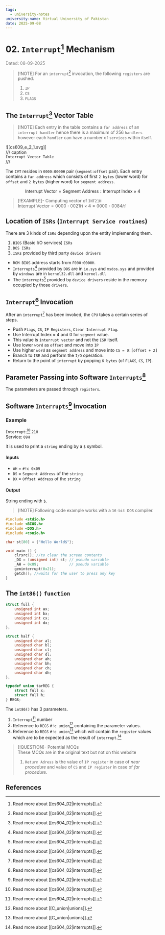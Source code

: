 ```yaml
---
tags:
  - university-notes
university-name: Virtual University of Pakistan
date: 2025-09-08
---
```


# 02. `Interrupt`[^1] Mechanism

<span style="color: gray;">Dated: 08-09-2025</span>

> [!NOTE] For an `interrupt`[^1] invocation, the following `registers` are pushed.
> 1. `IP`
> 2. `CS`
> 3. `FLAGS`

## The `Interrupt`[^1] Vector Table

> [!NOTE] Each entry in the table contains a `far address` of an `interrupt handler` hence there is a maximum of $256$ `handlers` however each `handler` can have a number of `services` within itself.

![[cs609_e_2_1.svg]]  
/// caption  
`Interrupt Vector Table`  
///

The `IVT` resides in `0000:0000H` pair (`segment:offset` pair). Each entry contains a `far address` which consists of first `2 bytes` (lower word) for `offset` and `2 bytes` (higher word) for `segment address`.

$$\text{Interrupt Vector} = \text{Segment Address} : \text{Interrupt Index} \times 4$$

> [!EXAMPLE]- Computing vector of `INT21H`  
> $\text{Interrupt Vector} = 0000 : 0021H \times 4 = 0000 : 0084H$

## Location of `ISRs` (`Interrupt Service routines`)

There are 3 kinds of `ISRs` depending upon the entity implementing them.

1. `BIOS` (Basic I/O services) `ISRs`
2. `DOS ISRs`
3. `ISRs` provided by third party `device drivers`


- `ROM BIOS` address starts from `F000:0000H`.
- `Interrupts`[^1] provided by `DOS` are in `io.sys` and `msdos.sys` and provided by `windows` are in `kernel32.dll` and `kernel.dll`
- The `interrupts`[^1] provided by `device drivers` reside in the memory occupied by those `drivers`.

## `Interrupt`[^1] Invocation

After an `interrupt`[^1] has been invoked, the `CPU` takes a certain series of steps.

- Push `Flags`, `CS`, `IP Registers`, `Clear Interrupt Flag`.
- Use $\text{Interrupt Index} \times 4$ and $0$ for `segment` value.
- This value is `interrupt vector` and not the `ISR` itself.
- Use lower `word` as `offset` and move into `IP`
- Use higher `word` as `segment address` and move into `CS = 0:[offset + 2]`
- Branch to `ISR` and perform the `I/O` operation.
- Return to the point of `interrupt` by popping `6 bytes` (of `FLAGS`, `CS`, `IP`).

## Parameter Passing into Software `Interrupts`[^1]

The parameters are passed through `registers`.

## Software `Interrupts`[^1] Invocation

### Example

`Interrupt`:[^1] `21H`  
Service: `09H`

It is used to print a `string` ending by a `$` symbol.

#### Inputs

- `AH` = `#!c 0x09`
- `DS` = `Segment Address` of the `string`
- `DX` = `Offset Address` of the `string`

#### Output

String ending with `$`.

> [!NOTE] Following code example works with a `16-bit DOS` compiler.

```cpp
#include <stdio.h>
#include <BIOS.h>
#include <DOS.h>
#include <conio.h>

char st[80] = {"Hello World$"};

void main () {
	clrsrc(); //to clear the screen contents
	_DX = (unsigned int) st; // pseudo variable
	_AH = 0x09;              // pseudo variable
	geninterrupt(0x21);
	getch(); //waits for the user to press any key
}
```

## The `int86()` `function`

```cpp
struct full {
    unsigned int ax;
    unsigned int bx;
    unsigned int cx;
    unsigned int dx;
};

struct half {
    unsigned char al;
    unsigned char bl;
    unsigned char cl;
    unsigned char dl;
    unsigned char ah;
    unsigned char bh;
    unsigned char ch;
    unsigned char dh;
};

typedef union tarREG {
    struct full x;
    struct full h;
} REGS;
```

The `int86()` has 3 parameters.

1. `Interrupt`[^1] number
2. Reference to `REGS` `#!c union`[^2] containing the parameter values.
3. Reference to `REGS` `#!c union`[^2] which will contain the `register` values which are to be expected as the result of `interrupt`.[^1]

> [!QUESTION]- Potential MCQs  
> These MCQs are in the original text but not on this website
> 
> 1. `Return Adress` is the value of `IP register` in case of _near procedure_ and value of `CS` and `IP register` in case of _far procedure_.

## References

[^1]: Read more about [[cs604_02|interrupts]].
[^2]: Read more about [[C_union|unions]].